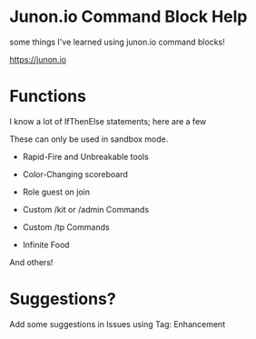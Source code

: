 # Junon.io Command Block Help
some things I've learned using junon.io command blocks!

https://junon.io

# Functions

I know a lot of IfThenElse statements; here are a few

 These can only be used in sandbox mode.

* Rapid-Fire and Unbreakable tools

* Color-Changing scoreboard

* Role guest on join

* Custom /kit or /admin Commands

* Custom /tp Commands

* Infinite Food

And others!


# Suggestions?

Add some suggestions in Issues using Tag: Enhancement 
